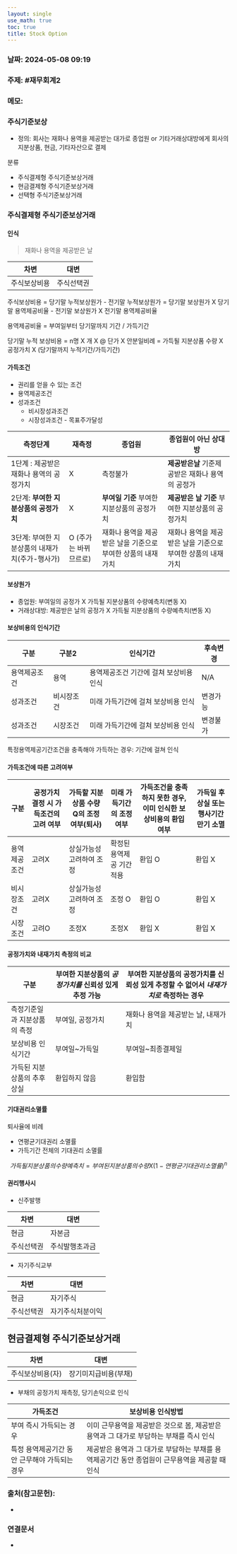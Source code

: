 ```yaml
---
layout: single
use_math: true
toc: true
title: Stock Option
---
```

### 날짜: 2024-05-08 09:19


### 주제: #재무회계2 

### 메모:
### 주식기준보상
- 정의: 회사는 재화나 용역을 제공받는 대가로 종업원 or 기타거래상대방에게 회사의 지분상품, 현금, 기타자산으로 결제

분류
- 주식결제형 주식기준보상거래
- 현금결제형 주식기준보상거래
- 선택형 주식기준보상거래

### 주식결제형 주식기준보상거래

#### 인식

> 재화나 용역을 제공받은 날

| 차변     | 대변    |
| ------ | ----- |
| 주식보상비용 | 주식선택권 |


주식보상비용
= 당기말 누적보상원가 - 전기말 누적보상원가
= 당기말 보상원가 X 당기말 용역제공비율 - 전기말 보상원가 X 전기말 용역제공비율

용역제공비율 = 부여일부터 당기말까지 기간 / 가득기간

당기말 누적 보상비용 = n명 X 개 X @ 단가 X 안분일비례
= 가득될 지분상품 수량 X 공정가치 X (당기말까지 누적기간/가득기간)


#### 가득조건
- 권리를 얻을 수 있는 조건
- 용역제공조건
- 성과조건
	- 비시장성과조건
	- 시장성과조건 - 목표주가달성



| 측정단계                        | 재측정           | 종업원                               | 종업원이 아닌 상대방                       |
| --------------------------- | ------------- | --------------------------------- | --------------------------------- |
| 1단계 : 제공받은 재화나 용역의 공정가치     | X             | 측정불가                              | **제공받은날** 기준제공받은 재화나 용역의 공정가      |
| 2단계: **부여한 지분상품의 공정가치**     | X             | **부여일 기준** 부여한 지분상품의 공정가치         | **제공받은 날 기준** 부여한 지분상품의 공정가치      |
| 3단계: 부여한 지분상품의 내재가치(주가-행사가) | O (주가는 바뀌므르로) | 재화나 용역을 제공받은 날을 기준으로 부여한 상품의 내재가치 | 재화나 용역을 제공받은 날을 기준으로 부여한 상품의 내재가치 |

#### 보상원가
- 종업원: 부여일의 공정가 X 가득될 지분상품의 수량예측치(변동 X)
- 거래상대방: 제공받은 날의 공정가 X 가득될 지분상품의 수량예측치(변동 X)


#### 보상비용의 인식기간

| 구분     | 구분2   | 인식기간                  | 후속변경 |
| ------ | ----- | --------------------- | ---- |
| 용역제공조건 | 용역    | 용역제공조건 기간에 걸쳐 보상비용 인식 | N/A  |
| 성과조건   | 비시장조건 | 미래 가득기간에 걸쳐 보상비용 인식   | 변경가능 |
| 성과조건   | 시장조건  | 미래 가득기간에 걸쳐 보상비용 인식   | 변경불가 |


특정용역제공기간조건을 충족해야 가득하는 경우: 기간에 걸쳐 인식

#### 가득조건에 따른 고려여부

| 구분     | 공정가치 결정 시 가득조건의 고려 여부 | 가득할 지분상품 수량 Q의 조정 여부(퇴사) | 미래 가득기간의 조정여부  | 가득조건을 충족하지 못한 경우, 이미 인식한 보상비용의 환입 여부 | 가득일 후 상실 또는 행사기간 만기 소멸 |
| ------ | --------------------- | ------------------------ | -------------- | ------------------------------------ | ---------------------- |
| 용역제공조건 | 고려X                   | 상실가능성 고려하여 조정            | 확정된 용역제공 기간 적용 | 환입 O                                 | 환입 X                   |
| 비시장조건  | 고려X                   | 상실가능성 고려하여 조정            | 조정 O           | 환입 O                                 | 환입 X                   |
| 시장조건   | 고려O                   | 조정X                      | 조정X            | 환입 X                                 | 환입 X                   |
#### 공정가치와 내재가치 측정의 비교


| 구분              | 부여한 지분상품의 *공정가치를* 신뢰성 있게 추정 가능 | 부여한 지분상품의 공정가치를 신뢰성 있게 추정할 수 없어서 *내재가치로* 측정하는 경우 |
| --------------- | ------------------------------ | ------------------------------------------------ |
| 측정기준일과 지분상품의 측정 | 부여일, 공정가치                      | 재화나 용역을 제공받는 날, 내재가치                             |
| 보상비용 인식기간       | 부여일~가득일                        | 부여일~최종결제일                                        |
| 가득된 지분상품의 추후 상실 | 환입하지 않음                        | 환입함                                              |



#### 기대권리소멸률
퇴사율에 비례
- 연평균기대권리 소멸률
- 가득기간 전체의 기대권리 소멸률

$$
가득될 지분 상품의 수량 예측치
= 부여된 지분상품의 수량 X (1-연평균기대권리소멸률)^n
$$
#### 권리행사시
- 신주발행

| 차변    | 대변      |
| ----- | ------- |
| 현금    | 자본금     |
| 주식선택권 | 주식발행초과금 |
- 자기주식교부

| 차변    | 대변       |
| ----- | -------- |
| 현금    | 자기주식     |
| 주식선택권 | 자기주식처분이익 |

## 현금결제형 주식기준보상거래


| 차변        | 대변          |
| --------- | ----------- |
| 주식보상비용(자) | 장기미지급비용(부채) |
- 부채의 공정가치 재측정, 당기손익으로 인식

| 가득조건                      | 보상비용 인식방법                                             |
| ------------------------- | ----------------------------------------------------- |
| 부여 즉시 가득되는 경우             | 이미 근무용역을 제공받은 것으로 봄, 제공받은 용역과 그 대가로 부담하는 부채를 즉시 인식    |
| 특정 용역제공기간 동안 근무해야 가득되는 경우 | 제공받은 용역과 그 대가로 부담하는 부채를 용역제공기간 동안 종업원이 근무용역을 제공할 때 인식 |

### 출처(참고문헌):
- 

### 연결문서
- 